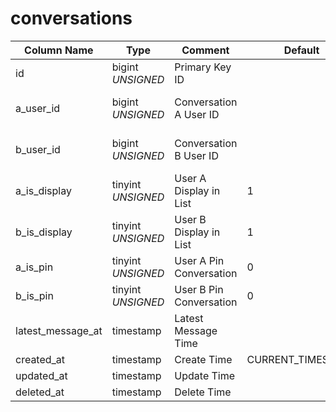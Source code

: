 # conversations

| Column Name | Type | Comment | Default | Null | Remark |
| --- | --- | --- | --- | --- | --- |
| id | bigint *UNSIGNED* | Primary Key ID |  | NO | Auto Increment |
| a_user_id | bigint *UNSIGNED* | Conversation A User ID |  | NO | Related field [users->id](../users/users.md) |
| b_user_id | bigint *UNSIGNED* | Conversation B User ID |  | NO | Related field [users->id](../users/users.md) |
| a_is_display | tinyint *UNSIGNED* | User A Display in List  | 1 | NO | 0.Hidden / 1.Displayed |
| b_is_display | tinyint *UNSIGNED* | User B Display in List  | 1 | NO | 0.Hidden / 1.Displayed |
| a_is_pin | tinyint *UNSIGNED* | User A Pin Conversation  | 0 | NO | 0.No / 1.Yes |
| b_is_pin | tinyint *UNSIGNED* | User B Pin Conversation  | 0 | NO | 0.No / 1.Yes |
| latest_message_at | timestamp | Latest Message Time |  | YES |  |
| created_at | timestamp | Create Time | CURRENT_TIMESTAMP | NO |  |
| updated_at | timestamp | Update Time |  | YES |  |
| deleted_at | timestamp | Delete Time |  | YES |  |
